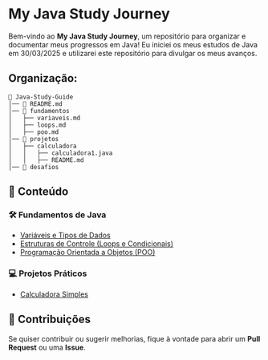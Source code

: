 # My Java Study Journey

Bem-vindo ao **My Java Study Journey**, um repositório para organizar e documentar meus progressos em Java!
Eu iniciei os meus estudos de Java em 30/03/2025 e utilizarei este repositório para divulgar os meus avanços.

## Organização:
```
📂 Java-Study-Guide
│── 📄 README.md
│── 📂 fundamentos
│   ├── variaveis.md
│   ├── loops.md
│   ├── poo.md
│── 📂 projetos
│   ├── calculadora
│   │   ├── calculadora1.java
│   │   ├── README.md
│── 📂 desafios
```

## 📖 Conteúdo
### 🛠️ Fundamentos de Java
- [Variáveis e Tipos de Dados](fundamentos/variaveis.md)
- [Estruturas de Controle (Loops e Condicionais)](fundamentos/loops.md)
- [Programação Orientada a Objetos (POO)](fundamentos/poo.md)
### 💻 Projetos Práticos
- [Calculadora Simples](projetos/calculadora/Calculadora1.java)

## 🌟 Contribuições
Se quiser contribuir ou sugerir melhorias, fique à vontade para abrir um **Pull Request** ou uma **Issue**.
